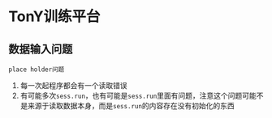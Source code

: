 # TonY训练平台

## 数据输入问题
```
place holder问题
```
1. 每一次起程序都会有一个读取错误
2. 有可能多次`sess.run`，也有可能是`sess.run`里面有问题，注意这个问题可能不是来源于读取数据本身，而是`sess.run`的内容存在没有初始化的东西



